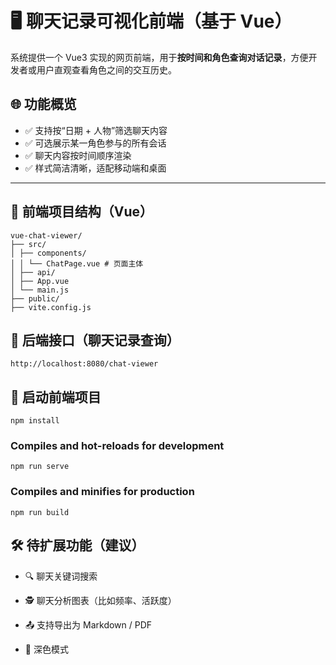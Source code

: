 # 🖥️ 聊天记录可视化前端（基于 Vue）

系统提供一个 Vue3 实现的网页前端，用于**按时间和角色查询对话记录**，方便开发者或用户直观查看角色之间的交互历史。

## 🌐 功能概览

- ✅ 支持按“日期 + 人物”筛选聊天内容
- ✅ 可选展示某一角色参与的所有会话
- ✅ 聊天内容按时间顺序渲染
- ✅ 样式简洁清晰，适配移动端和桌面

---

## 📁 前端项目结构（Vue）
```
vue-chat-viewer/
├── src/
│ ├── components/
│ │ └── ChatPage.vue # 页面主体
│ ├── api/
│ ├── App.vue
│ └── main.js
├── public/
├── vite.config.js
```
## 📡 后端接口（聊天记录查询）
```
http://localhost:8080/chat-viewer
```
## 🧪 启动前端项目
```
npm install
```

### Compiles and hot-reloads for development
```
npm run serve
```

### Compiles and minifies for production
```
npm run build
```
## 🛠️ 待扩展功能（建议）
- 🔍 聊天关键词搜索

- 🕵️ 聊天分析图表（比如频率、活跃度）

- 📤 支持导出为 Markdown / PDF

- 🌙 深色模式
